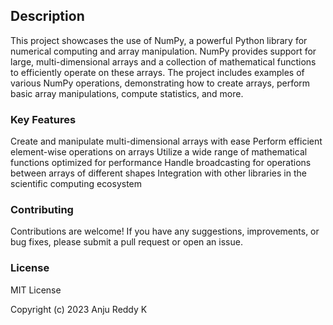 ## Description
This project showcases the use of NumPy, a powerful Python library for numerical computing and array manipulation. NumPy provides support for large, multi-dimensional arrays and a collection of mathematical functions to efficiently operate on these arrays. The project includes examples of various NumPy operations, demonstrating how to create arrays, perform basic array manipulations, compute statistics, and more.

### Key Features
Create and manipulate multi-dimensional arrays with ease
Perform efficient element-wise operations on arrays
Utilize a wide range of mathematical functions optimized for performance
Handle broadcasting for operations between arrays of different shapes
Integration with other libraries in the scientific computing ecosystem

### Contributing
Contributions are welcome! If you have any suggestions, improvements, or bug fixes, please submit a pull request or open an issue.

### License
MIT License

Copyright (c) 2023 Anju Reddy K
